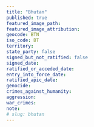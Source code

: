 ```yaml
---
title: "Bhutan"
published: true
featured_image_path:
featured_image_attribution:
geocode: BTN
iso_code: BT
territory:
state_party: false
signed_but_not_ratified: false
signed_date:
ratified_or_acceded_date:
entry_into_force_date:
ratified_apic_date:
genocide:
crimes_against_humanity:
aggression:
war_crimes:
note:
# slug: bhutan
---
```

